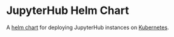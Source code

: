# JupyterHub Helm Chart

A [helm chart](https://github.com/kubernetes/helm) for deploying JupyterHub instances on [Kubernetes](https://kubernetes.io/).
